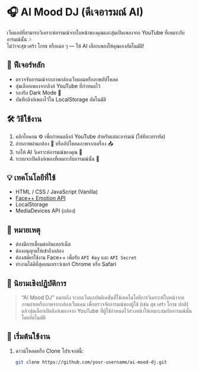 # 🎧 AI Mood DJ (ดีเจอารมณ์ AI)

เว็บแอปที่สามารถวิเคราะห์อารมณ์จากใบหน้าของคุณและสุ่มเปิดเพลงจาก YouTube ที่เหมาะกับอารมณ์นั้น 🎶  
ไม่ว่าจะสุข เศร้า โกรธ หรือเฉย ๆ — ให้ AI เลือกเพลงให้คุณเองอัตโนมัติ!

## 📸 ฟีเจอร์หลัก

- ตรวจจับอารมณ์จากภาพกล้องเว็บแคมหรือภาพอัปโหลด
- สุ่มเลือกเพลงจากลิงก์ YouTube ที่กำหนดไว้
- รองรับ Dark Mode 🌙
- บันทึกลิงก์เพลงไว้ใน LocalStorage อัตโนมัติ

## 🛠 วิธีใช้งาน

1. คลิกไอคอน ⚙️ เพื่อกำหนดลิงก์ YouTube สำหรับแต่ละอารมณ์ (ใส่ทีละบรรทัด)
2. ถ่ายภาพผ่านกล้อง 📸 หรืออัปโหลดภาพจากเครื่อง 📤
3. รอให้ AI วิเคราะห์อารมณ์ของคุณ 🤖
4. ระบบจะเปิดลิงก์เพลงที่เหมาะกับอารมณ์นั้น 🎵

## 💡 เทคโนโลยีที่ใช้

- HTML / CSS / JavaScript (Vanilla)
- [Face++ Emotion API](https://www.faceplusplus.com/)
- LocalStorage
- MediaDevices API (กล้อง)

## 🔐 หมายเหตุ

- ต้องมีการเชื่อมต่ออินเทอร์เน็ต
- ต้องอนุญาตให้เข้าถึงกล้อง
- ต้องสมัครใช้งาน Face++ เพื่อรับ `API Key` และ `API Secret`
- ทำงานได้ดีที่สุดบนเบราว์เซอร์ Chrome หรือ Safari

## 🧠 นิยามเชิงปฏิบัติการ

> “AI Mood DJ” หมายถึง ระบบเว็บแอปพลิเคชันที่ใช้เทคโนโลยีการวิเคราะห์ใบหน้าจากภาพถ่ายหรือภาพจากกล้องเว็บแคม เพื่อตรวจจับอารมณ์ของผู้ใช้ (เช่น สุข เศร้า โกรธ ปกติ) แล้วสุ่มเลือกเปิดลิงก์เพลงจาก YouTube ที่ผู้ใช้กำหนดไว้ล่วงหน้าให้เหมาะสมกับอารมณ์นั้นโดยอัตโนมัติ

## 🚀 เริ่มต้นใช้งาน

1. ดาวน์โหลดหรือ Clone โปรเจกต์นี้:
   ```bash
   git clone https://github.com/your-username/ai-mood-dj.git
